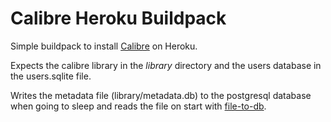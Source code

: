 # Calibre Heroku Buildpack

Simple buildpack to install [Calibre](http://calibre-ebook.com/) on Heroku.

Expects the calibre library in the _library_ directory and the users database in the users.sqlite file.

Writes the metadata file (library/metadata.db) to the postgresql database when going to sleep and reads the file on start with [file-to-db](https://gitlab.com/joseprous/file-to-db).
